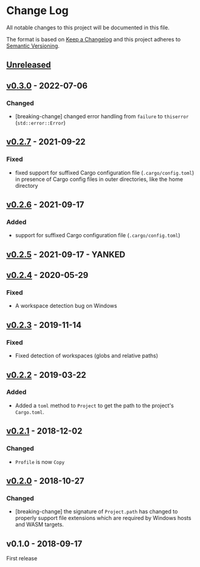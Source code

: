 # Change Log

All notable changes to this project will be documented in this file.

The format is based on [Keep a Changelog](http://keepachangelog.com/)
and this project adheres to [Semantic Versioning](http://semver.org/).

## [Unreleased]

## [v0.3.0] - 2022-07-06

### Changed

- [breaking-change] changed error handling from `failure` to `thiserror` (`std::error::Error`)

## [v0.2.7] - 2021-09-22

### Fixed

- fixed support for suffixed Cargo configuration file (`.cargo/config.toml`) in presence of Cargo config files in outer directories, like the home directory

## [v0.2.6] - 2021-09-17

### Added

- support for suffixed Cargo configuration file (`.cargo/config.toml`)

## [v0.2.5] - 2021-09-17 - YANKED

## [v0.2.4] - 2020-05-29

### Fixed

- A workspace detection bug on Windows

## [v0.2.3] - 2019-11-14

### Fixed

- Fixed detection of workspaces (globs and relative paths)

## [v0.2.2] - 2019-03-22

### Added

- Added a `toml` method to `Project` to get the path to the project's
  `Cargo.toml`.

## [v0.2.1] - 2018-12-02

### Changed

- `Profile` is now `Copy`

## [v0.2.0] - 2018-10-27

### Changed

- [breaking-change] the signature of `Project.path` has changed to properly
  support file extensions which are required by Windows hosts and WASM targets.

## v0.1.0 - 2018-09-17

First release

[Unreleased]: https://github.com/japaric/cargo-project/compare/v0.3.0...HEAD
[v0.3.0]: https://github.com/japaric/cargo-project/compare/v0.2.7...v0.3.0
[v0.2.7]: https://github.com/japaric/cargo-project/compare/v0.2.6...v0.2.7
[v0.2.6]: https://github.com/japaric/cargo-project/compare/v0.2.5...v0.2.6
[v0.2.5]: https://github.com/japaric/cargo-project/compare/v0.2.4...v0.2.5
[v0.2.4]: https://github.com/japaric/cargo-project/compare/v0.2.3...v0.2.4
[v0.2.3]: https://github.com/japaric/cargo-project/compare/v0.2.2...v0.2.3
[v0.2.2]: https://github.com/japaric/cargo-project/compare/v0.2.1...v0.2.2
[v0.2.1]: https://github.com/japaric/cargo-project/compare/v0.2.0...v0.2.1
[v0.2.0]: https://github.com/japaric/cargo-project/compare/v0.1.0...v0.2.0
